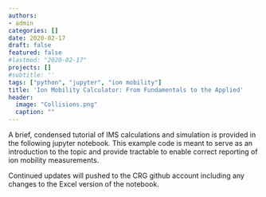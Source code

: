 ```yaml
---
authors:
- admin
categories: []
date: 2020-02-17
draft: false
featured: false
#lastmod: "2020-02-17"
projects: []
#subtitle: ''
tags: ["python", "jupyter", "ion mobility"]
title: 'Ion Mobility Calculator: From Fundamentals to the Applied'
header:
  image: "Collisions.png"
  caption: ""
---
```


A brief, condensed tutorial of IMS calculations and simulation is provided in the following jupyter notebook. This example code is meant to serve as an introduction to the topic and provide tractable to enable correct reporting of ion mobility measurements.

Continued updates will pushed to the CRG github account including any changes to the Excel version of the notebook.

<script src="https://gist.github.com/bhclowers/8e2aa19814570fe3ff27763a6cc01109.js">style="border:none;"</script>